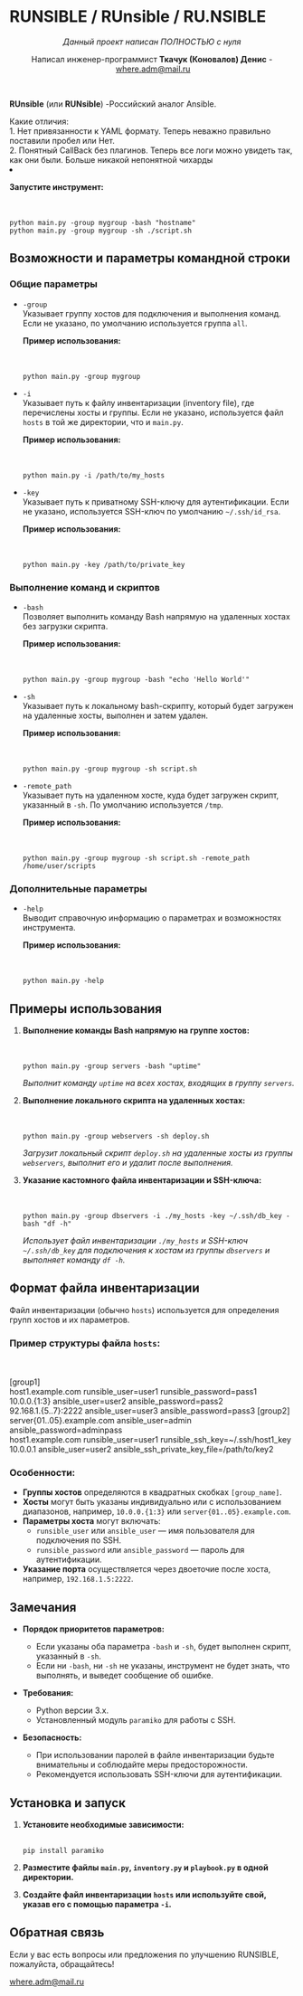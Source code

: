 # RUNSIBLE / RUnsible / RU.NSIBLE 

<p dir="auto" style="text-align: center;"><em>Данный проект написан ПОЛНОСТЬЮ с нуля</em></p>
<p dir="auto" style="text-align: center;">Написал инженер-программист&nbsp;<strong>Ткачук (Коновалов) Денис</strong>&nbsp;-&nbsp;<a href="mailto:where.adm@mail.ru">where.adm@mail.ru</a></p>

<p dir="auto">&nbsp;</p>


<div>
  <p dir="auto"><strong>RUnsible</strong> (или <strong>RUNsible</strong>) -Российский аналог Ansible.</p>
<div>Какие отличия:</div>
<div>1. Нет привязанности к YAML формату. Теперь неважно правильно поставили пробел или Нет.</div>
<div>2. Понятный CallBack без плагинов. Теперь все логи можно увидеть так, как они были. Больше никакой непонятной чихарды</div>
</div>
<li>
<p><strong>Запустите инструмент:</strong></p>
<div class="dark bg-gray-950 contain-inline-size rounded-md border-[0.5px] border-token-border-medium relative">
<div class="flex items-center text-token-text-secondary bg-token-main-surface-secondary px-4 py-2 text-xs font-sans justify-between rounded-t-md h-9">&nbsp;</div>
<div class="sticky top-9 md:top-[5.75rem]">&nbsp;</div>
<div class="overflow-y-auto p-4" dir="ltr"><code class="!whitespace-pre hljs language-csharp">python main.py -group mygroup -bash "hostname" </code></div>
<div class="overflow-y-auto p-4" dir="ltr"><code class="!whitespace-pre hljs language-csharp">python main.py -group mygroup -sh ./script.sh </code></div>
</div>
</li>
<h2><strong>Возможности и параметры командной строки</strong></h2>
<h3><strong>Общие параметры</strong></h3>
<ul>
<li>
<p><code>-group</code><br />Указывает группу хостов для подключения и выполнения команд. Если не указано, по умолчанию используется группа <code>all</code>.</p>
<p><strong>Пример использования:</strong></p>
<div class="dark bg-gray-950 contain-inline-size rounded-md border-[0.5px] border-token-border-medium relative">
<div class="flex items-center text-token-text-secondary bg-token-main-surface-secondary px-4 py-2 text-xs font-sans justify-between rounded-t-md h-9">&nbsp;</div>
<div class="sticky top-9 md:top-[5.75rem]">&nbsp;</div>
<div class="overflow-y-auto p-4" dir="ltr"><code class="!whitespace-pre hljs language-csharp">python main.py -group mygroup </code></div>
</div>
</li>
<li>
<p><code>-i</code><br />Указывает путь к файлу инвентаризации (inventory file), где перечислены хосты и группы. Если не указано, используется файл <code>hosts</code> в той же директории, что и <code>main.py</code>.</p>
<p><strong>Пример использования:</strong></p>
<div class="dark bg-gray-950 contain-inline-size rounded-md border-[0.5px] border-token-border-medium relative">
<div class="flex items-center text-token-text-secondary bg-token-main-surface-secondary px-4 py-2 text-xs font-sans justify-between rounded-t-md h-9">&nbsp;</div>
<div class="sticky top-9 md:top-[5.75rem]">&nbsp;</div>
<div class="overflow-y-auto p-4" dir="ltr"><code class="!whitespace-pre hljs language-css">python main.py -i /path/to/my_hosts </code></div>
</div>
</li>
<li>
<p><code>-key</code><br />Указывает путь к приватному SSH-ключу для аутентификации. Если не указано, используется SSH-ключ по умолчанию <code>~/.ssh/id_rsa</code>.</p>
<p><strong>Пример использования:</strong></p>
<div class="dark bg-gray-950 contain-inline-size rounded-md border-[0.5px] border-token-border-medium relative">
<div class="flex items-center text-token-text-secondary bg-token-main-surface-secondary px-4 py-2 text-xs font-sans justify-between rounded-t-md h-9">&nbsp;</div>
<div class="sticky top-9 md:top-[5.75rem]">&nbsp;</div>
<div class="overflow-y-auto p-4" dir="ltr"><code class="!whitespace-pre hljs language-css">python main.py -key /path/to/private_key </code></div>
</div>
</li>
</ul>
<h3><strong>Выполнение команд и скриптов</strong></h3>
<ul>
<li>
<p><code>-bash</code><br />Позволяет выполнить команду Bash напрямую на удаленных хостах без загрузки скрипта.</p>
<p><strong>Пример использования:</strong></p>
<div class="dark bg-gray-950 contain-inline-size rounded-md border-[0.5px] border-token-border-medium relative">
<div class="flex items-center text-token-text-secondary bg-token-main-surface-secondary px-4 py-2 text-xs font-sans justify-between rounded-t-md h-9">&nbsp;</div>
<div class="sticky top-9 md:top-[5.75rem]">&nbsp;</div>
<div class="overflow-y-auto p-4" dir="ltr"><code class="!whitespace-pre hljs language-csharp">python main.py -group mygroup -bash "echo 'Hello World'"</code></div>
</div>
</li>
<li>
<p><code>-sh</code><br />Указывает путь к локальному bash-скрипту, который будет загружен на удаленные хосты, выполнен и затем удален.</p>
<p><strong>Пример использования:</strong></p>
<div class="dark bg-gray-950 contain-inline-size rounded-md border-[0.5px] border-token-border-medium relative">
<div class="flex items-center text-token-text-secondary bg-token-main-surface-secondary px-4 py-2 text-xs font-sans justify-between rounded-t-md h-9">&nbsp;</div>
<div class="sticky top-9 md:top-[5.75rem]">&nbsp;</div>
<div class="overflow-y-auto p-4" dir="ltr"><code class="!whitespace-pre hljs language-csharp">python main.py -group mygroup -sh script.sh </code></div>
</div>
</li>
<li>
<p><code>-remote_path</code><br />Указывает путь на удаленном хосте, куда будет загружен скрипт, указанный в <code>-sh</code>. По умолчанию используется <code>/tmp</code>.</p>
<p><strong>Пример использования:</strong></p>
<div class="dark bg-gray-950 contain-inline-size rounded-md border-[0.5px] border-token-border-medium relative">
<div class="flex items-center text-token-text-secondary bg-token-main-surface-secondary px-4 py-2 text-xs font-sans justify-between rounded-t-md h-9">&nbsp;</div>
<div class="sticky top-9 md:top-[5.75rem]">&nbsp;</div>
<div class="overflow-y-auto p-4" dir="ltr"><code class="!whitespace-pre hljs language-sql">python main.py -group mygroup -sh script.sh -remote_path /home/user/scripts </code></div>
</div>
</li>
</ul>
<h3><strong>Дополнительные параметры</strong></h3>
<ul>
<li>
<p><code>-help</code><br />Выводит справочную информацию о параметрах и возможностях инструмента.</p>
<p><strong>Пример использования:</strong></p>
<div class="dark bg-gray-950 contain-inline-size rounded-md border-[0.5px] border-token-border-medium relative">
<div class="flex items-center text-token-text-secondary bg-token-main-surface-secondary px-4 py-2 text-xs font-sans justify-between rounded-t-md h-9">&nbsp;</div>
<div class="sticky top-9 md:top-[5.75rem]">&nbsp;</div>
<div class="overflow-y-auto p-4" dir="ltr"><code class="!whitespace-pre hljs language-bash">python main.py -help </code></div>
</div>
</li>
</ul>
<h2><strong>Примеры использования</strong></h2>
<ol>
<li>
<p><strong>Выполнение команды Bash напрямую на группе хостов:</strong></p>
<div class="dark bg-gray-950 contain-inline-size rounded-md border-[0.5px] border-token-border-medium relative">
<div class="flex items-center text-token-text-secondary bg-token-main-surface-secondary px-4 py-2 text-xs font-sans justify-between rounded-t-md h-9">&nbsp;</div>
<div class="sticky top-9 md:top-[5.75rem]">&nbsp;</div>
<div class="overflow-y-auto p-4" dir="ltr"><code class="!whitespace-pre hljs language-csharp">python main.py -group servers -bash "uptime"</code></div>
</div>
<p><em>Выполнит команду <code>uptime</code> на всех хостах, входящих в группу <code>servers</code>.</em></p>
</li>
<li>
<p><strong>Выполнение локального скрипта на удаленных хостах:</strong></p>
<div class="dark bg-gray-950 contain-inline-size rounded-md border-[0.5px] border-token-border-medium relative">
<div class="flex items-center text-token-text-secondary bg-token-main-surface-secondary px-4 py-2 text-xs font-sans justify-between rounded-t-md h-9">&nbsp;</div>
<div class="sticky top-9 md:top-[5.75rem]">&nbsp;</div>
<div class="overflow-y-auto p-4" dir="ltr"><code class="!whitespace-pre hljs language-csharp">python main.py -group webservers -sh deploy.sh </code></div>
</div>
<p><em>Загрузит локальный скрипт <code>deploy.sh</code> на удаленные хосты из группы <code>webservers</code>, выполнит его и удалит после выполнения.</em></p>
</li>
<li>
<p><strong>Указание кастомного файла инвентаризации и SSH-ключа:</strong></p>
<div class="dark bg-gray-950 contain-inline-size rounded-md border-[0.5px] border-token-border-medium relative">
<div class="flex items-center text-token-text-secondary bg-token-main-surface-secondary px-4 py-2 text-xs font-sans justify-between rounded-t-md h-9">&nbsp;</div>
<div class="sticky top-9 md:top-[5.75rem]">&nbsp;</div>
<div class="overflow-y-auto p-4" dir="ltr"><code class="!whitespace-pre hljs language-bash">python main.py -group dbservers -i ./my_hosts -key ~/.ssh/db_key -bash "df -h" </code></div>
</div>
<p><em>Использует файл инвентаризации <code>./my_hosts</code> и SSH-ключ <code>~/.ssh/db_key</code> для подключения к хостам из группы <code>dbservers</code> и выполняет команду <code>df -h</code>.</em></p>
</li>
</ol>
<h2><strong>Формат файла инвентаризации</strong></h2>
<p>Файл инвентаризации (обычно <code>hosts</code>) используется для определения групп хостов и их параметров.</p>
<h3><strong>Пример структуры файла <code>hosts</code>:</strong></h3>
<div class="dark bg-gray-950 contain-inline-size rounded-md border-[0.5px] border-token-border-medium relative">
<div class="flex items-center text-token-text-secondary bg-token-main-surface-secondary px-4 py-2 text-xs font-sans justify-between rounded-t-md h-9">&nbsp;</div>
<div class="sticky top-9 md:top-[5.75rem]">&nbsp;</div>
<div class="overflow-y-auto p-4" dir="ltr"><span class="hljs-selector-attr">[group1]</span></div>
<div class="overflow-y-auto p-4" dir="ltr">host1<span class="hljs-selector-class">.example</span><span class="hljs-selector-class">.com</span> runsible_user=user1 runsible_password=pass1</div>
<div class="overflow-y-auto p-4" dir="ltr"><span class="hljs-number">10.0</span>.<span class="hljs-number">0</span>.{<span class="hljs-number">1</span>:<span class="hljs-number">3</span>} ansible_user=user2 ansible_password=pass2</div>
<div class="overflow-y-auto p-4" dir="ltr"><span class="hljs-number">92.168</span>.<span class="hljs-number">1</span>.{<span class="hljs-number">5</span>..<span class="hljs-number">7</span>}:<span class="hljs-number">2222</span> ansible_user=user3 ansible_password=pass3 [group2]</div>
<div class="overflow-y-auto p-4" dir="ltr">server{<span class="hljs-number">01</span>..<span class="hljs-number">05</span>}<span class="hljs-selector-class">.example</span><span class="hljs-selector-class">.com</span> ansible_user=admin ansible_password=adminpass</div>
</div>
host1.example.com runsible_user=user1 runsible_ssh_key=~/.ssh/host1_key
10.0.0.1 ansible_user=user2 ansible_ssh_private_key_file=/path/to/key2
<h3><strong>Особенности:</strong></h3>
<ul>
<li><strong>Группы хостов</strong> определяются в квадратных скобках <code>[group_name]</code>.</li>
<li><strong>Хосты</strong> могут быть указаны индивидуально или с использованием диапазонов, например, <code>10.0.0.{1:3}</code> или <code>server{01..05}.example.com</code>.</li>
<li><strong>Параметры хоста</strong> могут включать:
<ul>
<li><code>runsible_user</code> или <code>ansible_user</code> &mdash; имя пользователя для подключения по SSH.</li>
<li><code>runsible_password</code> или <code>ansible_password</code> &mdash; пароль для аутентификации.</li>
</ul>
</li>
<li><strong>Указание порта</strong> осуществляется через двоеточие после хоста, например, <code>192.168.1.5:2222</code>.</li>
</ul>
<h2><strong>Замечания</strong></h2>
<ul>
<li>
<p><strong>Порядок приоритетов параметров:</strong></p>
<ul>
<li>Если указаны оба параметра <code>-bash</code> и <code>-sh</code>, будет выполнен скрипт, указанный в <code>-sh</code>.</li>
<li>Если ни <code>-bash</code>, ни <code>-sh</code> не указаны, инструмент не будет знать, что выполнять, и выведет сообщение об ошибке.</li>
</ul>
</li>
<li>
<p><strong>Требования:</strong></p>
<ul>
<li>Python версии 3.x.</li>
<li>Установленный модуль <code>paramiko</code> для работы с SSH.</li>
</ul>
</li>
<li>
<p><strong>Безопасность:</strong></p>
<ul>
<li>При использовании паролей в файле инвентаризации будьте внимательны и соблюдайте меры предосторожности.</li>
<li>Рекомендуется использовать SSH-ключи для аутентификации.</li>
</ul>
</li>
</ul>
<h2><strong>Установка и запуск</strong></h2>
<ol>
<li>
<p><strong>Установите необходимые зависимости:</strong></p>
<div class="dark bg-gray-950 contain-inline-size rounded-md border-[0.5px] border-token-border-medium relative">
<div class="flex items-center text-token-text-secondary bg-token-main-surface-secondary px-4 py-2 text-xs font-sans justify-between rounded-t-md h-9">&nbsp;</div>
<div class="overflow-y-auto p-4" dir="ltr"><code class="!whitespace-pre hljs">pip install paramiko </code></div>
</div>
</li>
<li>
<p><strong>Разместите файлы <code>main.py</code>, <code>inventory.py</code> и <code>playbook.py</code> в одной директории.</strong></p>
</li>
<li>
<p><strong>Создайте файл инвентаризации <code>hosts</code> или используйте свой, указав его с помощью параметра <code>-i</code>.</strong></p>
</li>

</ol>
<h2><strong>Обратная связь</strong></h2>
<p>Если у вас есть вопросы или предложения по улучшению RUNSIBLE, пожалуйста, обращайтесь!</p>
<a href="mailto:where.adm@mail.ru">where.adm@mail.ru</a>